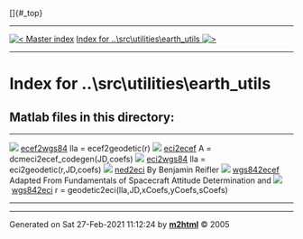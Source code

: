 []{#_top}

  -------------------------------------------------------------------- --------------------------------------------------------------------------------------
  [![\<](../../../../left.png) Master index](../../../../index.html)     [Index for ..\\src\\utilities\\earth_utils ![\>](../../../../right.png)](index.html)
  -------------------------------------------------------------------- --------------------------------------------------------------------------------------

# Index for ..\\src\\utilities\\earth_utils

## Matlab files in this directory:

  --------------------------------------------------------------- --------------------------------------------------------------------
  ![](../../../../matlabicon.gif) [ecef2wgs84](ecef2wgs84.html)   lla = ecef2geodetic(r)
  ![](../../../../matlabicon.gif) [eci2ecef](eci2ecef.html)       A = dcmeci2ecef_codegen(JD,coefs)
  ![](../../../../matlabicon.gif) [eci2wgs84](eci2wgs84.html)     lla = eci2geodetic(r,JD,coefs)
  ![](../../../../matlabicon.gif) [ned2eci](ned2eci.html)         By Benjamin Reifler
  ![](../../../../matlabicon.gif) [wgs842ecef](wgs842ecef.html)   Adapted From Fundamentals of Spacecraft Attitude Determination and
  ![](../../../../matlabicon.gif) [wgs842eci](wgs842eci.html)     r = geodetic2eci(lla,JD,xCoefs,yCoefs,sCoefs)
  --------------------------------------------------------------- --------------------------------------------------------------------

------------------------------------------------------------------------

Generated on Sat 27-Feb-2021 11:12:24 by
**[m2html](http://www.artefact.tk/software/matlab/m2html/ "Matlab Documentation in HTML")**
© 2005
